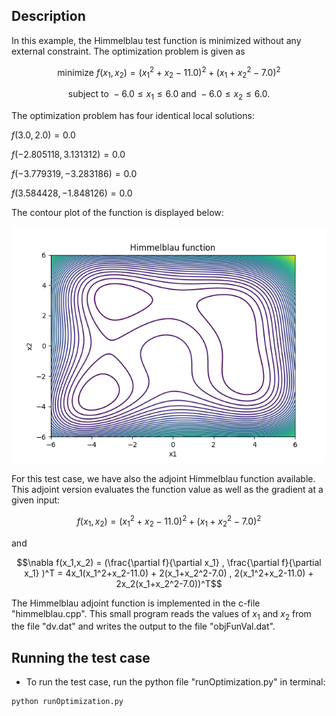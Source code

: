 ## Description

In this example, the Himmelblau test function is minimized without any external constraint. The optimization problem is given as

```math
\text{minimize  } f(x_1,x_2) = (x_1^2+x_2-11.0)^2 + (x_1+x_2^2-7.0)^2
```
```math
\text{subject to  }  -6.0 \leq x_1 \leq 6.0  \text{ and } -6.0 \leq x_2 \leq 6.0.
```
The optimization problem has four identical local solutions:

$f(3.0,2.0) = 0.0$

$f(-2.805118, 3.131312) = 0.0$

$f(-3.779319, -3.283186) = 0.0$

$f(3.584428, -1.848126) = 0.0$

The contour plot of the function is displayed below:

<img src="./himmelblau.png" alt="Himmelblau function" title="Himmelblau function">

For this test case, we have also the adjoint Himmelblau function available. This adjoint version evaluates the function value as well as the gradient at a given input:
```math
f(x_1,x_2) = (x_1^2+x_2-11.0)^2 + (x_1+x_2^2-7.0)^2
```
and
```math
\nabla f(x_1,x_2) =  (\frac{\partial f}{\partial x_1} , \frac{\partial f}{\partial x_1} )^T  =  4x_1(x_1^2+x_2-11.0) + 2(x_1+x_2^2-7.0) , 2(x_1^2+x_2-11.0) + 2x_2(x_1+x_2^2-7.0))^T
```

The Himmelblau adjoint function is implemented in the c-file "himmelblau.cpp". This small program reads the values of $x_1$ and $x_2$ from the file "dv.dat" and writes the output to 
the file "objFunVal.dat". 


## Running the test case

- To run the test case, run the python file "runOptimization.py" in terminal:

```
python runOptimization.py 
```


